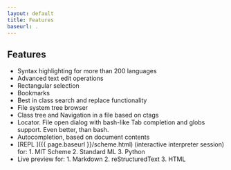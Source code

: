 ```yaml
---
layout: default
title: Features
baseurl: .
---
```



## Features
<ul>
    <li>Syntax highlighting for more than 200 languages
    </li><li>Advanced text edit operations
    </li><li> Rectangular selection
    </li><li> Bookmarks
    </li><li> Best in class search and replace functionality
    </li><li> File system tree browser
    </li><li> Class tree and Navigation in a file based on ctags
    </li><li> Locator. File open dialog with bash-like Tab completion and globs support. Even better, than bash.
    </li><li> Autocompletion, based on document contents
    </li><li> [REPL ]({{ page.baseurl }}/scheme.html) (interactive interpreter session) for:
       1. MIT Scheme
       2. Standard ML
       3. Python
    </li><li> Live preview for:
      1. Markdown
      2. reStructuredText
      3. HTML
     </li>
</ul>
